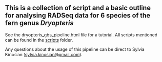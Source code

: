 ## This is a collection of script and a basic outline for analysing RADSeq data for 6 species of the fern genus *Dryopteris*

See the dryopteris\_gbs\_pipeline.html file for a tutorial. All scripts mentioned can be found in the [scripts](https://github.com/sylviakinosian/dryopteris_gbs/tree/master/scripts) folder.

Any questions about the usage of this pipeline can be direct to Sylvia Kinosian (sylvia.kinosian@gmail.com).
